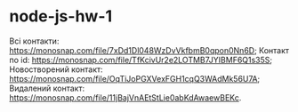 # node-js-hw-1
Всі контакти: https://monosnap.com/file/7xDd1Dl048WzDvVkfbmB0qpon0Nn6D;
Контакт по id: https://monosnap.com/file/TfKcivUr2e2LOTMB7JYIBMF6Q1s35S;
Новостворений контакт: https://monosnap.com/file/OqTiJoPGXVexFGH1cqQ3WAdMk56U7A;
Видалений контакт: https://monosnap.com/file/11jBajVnAEtStLie0abKdAwaewBEKc.
